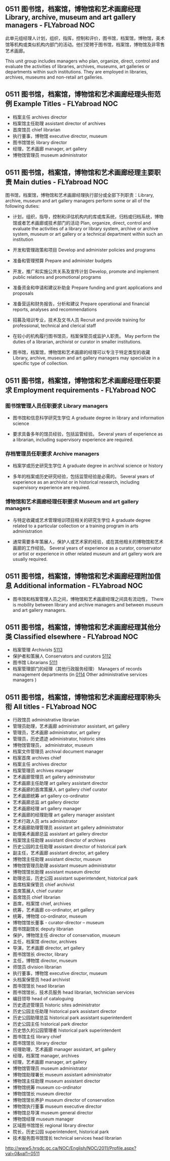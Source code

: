 ## 0511 图书馆，档案馆，博物馆和艺术画廊经理 Library, archive, museum and art gallery managers - FLYabroad NOC

此单元组经理人计划，组织，指挥，控制和评价，图书馆，档案馆，博物馆，美术馆等机构或类似机构内部门的活动。他们受聘于图书馆，档案馆，博物馆及非零售艺术画廊。

This unit group includes managers who plan, organize, direct, control and evaluate the activities of libraries, archives, museums, art galleries or departments within such institutions. They are employed in libraries, archives, museums and non-retail art galleries.

## 0511 图书馆，档案馆，博物馆和艺术画廊经理头衔范例 Example Titles - FLYabroad NOC

* 档案主任 archives director
* 档案馆主任助理 assistant director of archives
* 首席馆员 chief librarian
* 执行董事，博物馆 executive director, museum
* 图书馆馆长 library director
* 经理，艺术画廊 manager, art gallery
* 博物馆管理员 museum administrator

## 0511 图书馆，档案馆，博物馆和艺术画廊经理主要职责 Main duties - FLYabroad NOC

图书馆，档案馆，博物馆和艺术画廊经理执行部分或全部下列职责：Library, archive, museum and art gallery managers perform some or all of the following duties:

* 计划，组织，指导，控制和评估机构内的库或库系统，归档或归档系统，博物馆或者艺术画廊或技术部门的活动
Plan, organize, direct, control and evaluate the activities of a library or library system, archive or archive system, museum or art gallery or a technical department within such an institution

* 开发和管理政策和项目
Develop and administer policies and programs

* 准备和管理预算
Prepare and administer budgets

* 开发，推广和实施公共关系及宣传计划
Develop, promote and implement public relations and promotional programs

* 准备资金和申请和建议补助金
Prepare funding and grant applications and proposals

* 准备营运和财务报告，分析和建议
Prepare operational and financial reports, analyses and recommendations

* 招募及培训专业，技术及文书人员
Recruit and provide training for professional, technical and clerical staff

* 在较小的机构履行图书馆员，档案保管员或监护人职责。
May perform the duties of a librarian, archivist or curator in smaller institutions.

* 图书馆，档案馆，博物馆和艺术画廊的经理可以专注于特定类型的收藏
Library, archive, museum and art gallery managers may specialize in a specific type of collection.

## 0511 图书馆，档案馆，博物馆和艺术画廊经理任职要求 Employment requirements - FLYabroad NOC

### 图书馆管理人员任职要求 Library managers

* 图书馆和信息科学研究生学位
A graduate degree in library and information science 

* 要求具备多年的馆员经验，包括监管经验。
Several years of experience as a librarian, including supervisory experience are required.

### 存档管理员任职要求  Archive managers

* 档案学或历史研究生学位
A graduate degree in archival science or history 

* 多年的档案或历史研究经验，包括监管经验是必需的。
Several years of experience as an archivist or in historical research, including supervisory experience are required.

### 博物馆和艺术画廊经理任职要求 Museum and art gallery managers

* 与特定收藏或艺术管理培训项目相关的研究生学位
A graduate degree related to a particular collection or a training program in arts administration 

* 通常需要多年策展人，保护人或艺术家的经验，或在其他相关的博物馆和艺术画廊的工作经验。
Several years of experience as a curator, conservator or artist or experience in other related museum and art gallery work are usually required.

## 0511 图书馆，档案馆，博物馆和艺术画廊经理附加信息 Additional information - FLYabroad NOC

* 图书馆和档案管理人员之间，博物馆和艺术画廊经理之间具有流动性，
There is mobility between library and archive managers and between museum and art gallery managers.

## 0511 图书馆，档案馆，博物馆和艺术画廊经理其他分类 Classified elsewhere - FLYabroad NOC

* 档案管理 Archivists [5113](5113)
* 保护者和策展人 Conservators and curators [5112](5112)
* 图书馆 Librarians [5111](5111)
* 档案管理部门的经理（其他行政服务经理） Managers of records management departments (in [0114](0114) Other administrative services managers )

## 0511 图书馆，档案馆，博物馆和艺术画廊经理职称头衔 All titles - FLYabroad NOC

* 行政馆员 administrative librarian
* 管理员助理，艺术画廊 administrator assistant, art gallery
* 管理员，艺术画廊 administrator, art gallery
* 管理员，历史遗迹 administrator, historic sites
* 博物馆管理员， administrator, museum
* 档案文件管理员 archival document manager
* 档案首席 archives chief
* 档案主任 archives director
* 档案管理员 archives manager
* 艺术画廊管理员 art gallery administrator
* 艺术画廊主任助理 art gallery assistant director
* 艺术画廊的首席策展人 art gallery chief curator
* 艺术画廊统筹 art gallery co-ordinator
* 艺术画廊总监 art gallery director
* 艺术画廊经理 art gallery manager
* 艺术画廊的经理助理 art gallery manager assistant
* 艺术行政人员 arts administrator
* 艺术画廊助理管理员 assistant art gallery administrator
* 助理美术画廊总监 assistant art gallery director
* 档案馆主任助理 assistant director of archives
* 历史公园的主任助理 assistant director of historical park
* 副主任，艺术画廊 assistant director, art gallery
* 博物馆主任助理 assistant director, museum
* 博物馆管理员助理 assistant museum administrator
* 博物馆馆长助理 assistant museum director
* 助理总监，历史公园 assistant superintendent, historical park
* 首席档案保管员 chief archivist
* 首席策展人 chief curator
* 首席馆员 chief librarian
* 首席，档案馆 chief, archives
* 统筹，艺术画廊 co-ordinator, art gallery
* 统筹，博物馆 co-ordinator, museum
* 博物馆馆长董事 -  curator-director – museum
* 图书馆副馆长 deputy librarian
* 保护，博物馆主任 director of conservation, museum
* 主任，档案馆 director, archives
* 导演，艺术画廊 director, art gallery
* 图书馆馆长 director, library
* 主任，博物馆 director, museum
* 师馆员 division librarian
* 执行董事，博物馆 executive director, museum
* 头档案保管员 head archivist
* 图书馆馆长 head librarian
* 图书馆馆长，技术员服务 head librarian, technician services
* 编目领导 head of cataloguing
* 历史遗迹管理员 historic sites administrator
* 历史公园主任助理 historical park assistant director
* 历史公园助理总监 historical park assistant superintendent
* 历史公园主任 historical park director
* 历史悠久的公园管理者 historical park superintendent
* 图书馆主任 library chief
* 图书馆馆长 library director
* 经理助理，艺术画廊 manager assistant, art gallery
* 经理，档案馆 manager, archives
* 经理，艺术画廊 manager, art gallery
* 博物馆管理员 museum administrator
* 博物馆助理署长 museum assistant administrator
* 博物馆主任助理 museum assistant director
* 博物馆统筹 museum co-ordinator
* 博物馆馆长 museum director
* 博物馆馆长养护 museum director of conservation
* 博物馆执行董事 museum executive director
* 博物馆总导演 museum general director
* 博物馆经理 museum manager
* 区域图书馆馆长 regional library director
* 院长，历史公园 superintendent, historical park
* 技术服务图书馆馆长 technical services head librarian

http://www5.hrsdc.gc.ca/NOC/English/NOC/2011/Profile.aspx?val=0&val1=0511